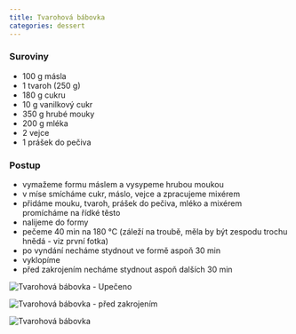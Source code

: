 ```yaml
---
title: Tvarohová bábovka
categories: dessert
---
```


### Suroviny
- 100 g másla
- 1 tvaroh (250 g)
- 180 g cukru
- 10 g vanilkový cukr
- 350 g hrubé mouky
- 200 g mléka
- 2 vejce
- 1 prášek do pečiva


### Postup
- vymažeme formu máslem a vysypeme hrubou moukou
- v míse smícháme cukr, máslo, vejce a zpracujeme mixérem
- přidáme mouku, tvaroh, prášek do pečiva, mléko a mixérem promícháme na řídké těsto
- nalijeme do formy
- pečeme 40 min na 180 °C (záleží na troubě, měla by být zespodu trochu hnědá - viz první fotka)
- po vyndání necháme stydnout ve formě aspoň 30 min
- vyklopíme
- před zakrojením necháme stydnout aspoň dalších 30 min

![Tvarohová bábovka - Upečeno](/fotky/tvarohova-babovka-1.jpg)

![Tvarohová bábovka - před zakrojením](/fotky/tvarohova-babovka-2.jpg)

![Tvarohová bábovka](/fotky/tvarohova-babovka-3.jpg)
